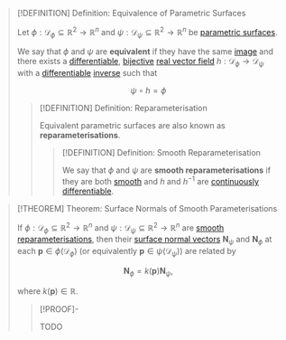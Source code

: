 >[!DEFINITION] Definition: Equivalence of Parametric Surfaces
>
>Let $\phi: \mathcal{D}_{\phi} \subseteq \mathbb{R}^2 \to \mathbb{R}^n$ and $\psi: \mathcal{D}_{\psi} \subseteq \mathbb{R}^2 \to \mathbb{R}^n$ be [parametric surfaces](Parametric%20Surface.md).
>
>We say that $\phi$ and $\psi$ are **equivalent** if they have the same [image](../../../Functions/Functions.md) and there exists a [differentiable](../../Real%20Vector%20Functions/Differentiation/Differentiability%20of%20Real%20Vector%20Functions.md), [bijective](../../../Functions/Types%20of%20Functions/Bijection.md) [real vector field](../Vector%20Fields/Real%20Vector%20Field.md) $h: \mathcal{D}_{\phi} \to \mathcal{D}_{\psi}$ with a [differentiable](../../Real%20Vector%20Functions/Differentiation/Differentiability%20of%20Real%20Vector%20Functions.md) [inverse](../../../Functions/Types%20of%20Functions/Injection.md) such that
>
>$$
>\psi \circ h = \phi 
>$$
>
>>[!DEFINITION] Definition: Reparameterisation
>>
>>Equivalent parametric surfaces are also known as **reparameterisations**.
>>
>>>[!DEFINITION] Definition: Smooth Reparameterisation
>>>
>>>We say that $\phi$ and $\psi$ are **smooth reparameterisations** if they are both [smooth](Smoothness.md) and $h$ and $h^{-1}$ are [continuously differentiable](../../Real%20Vector%20Functions/Differentiation/Differentiability%20of%20Real%20Vector%20Functions.md).
>>>
>>
>

>[!THEOREM] Theorem: Surface Normals of Smooth Parameterisations
>
>If $\phi: \mathcal{D}_{\phi} \subseteq \mathbb{R}^2 \to \mathbb{R}^n$ and $\psi: \mathcal{D}_{\psi} \subseteq \mathbb{R}^2 \to \mathbb{R}^n$ are [smooth reparameterisations](Equivalence%20of%20Parametric%20Surfaces.md), then their [surface normal vectors](Surface%20Normal%20Vector.md) $\mathbf{N}_{\psi}$ and $\mathbf{N}_{\phi}$ at each $\mathbf{p} \in \phi(\mathcal{D}_{\phi})$ (or equivalently $\mathbf{p} \in \psi(\mathcal{D}_{\psi})$) are related by
>
>$$
>\mathbf{N}_{\phi} = k(\mathbf{p}) \mathbf{N}_{\psi},
>$$
>
>where $k(\mathbf{p}) \in \mathbb{R}$.
>
>>[!PROOF]-
>>
>>TODO
>>
>
